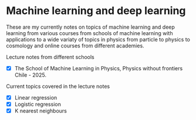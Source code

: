 # Machine learning and deep learning 

These are my currently notes on topics of machine learning and deep learning
from various courses from schools of machine learning with applications to a wide
variaty of topics in physics from particle to physics to cosmology and online courses
from different academies.

Lecture notes from different schools
- [X] The School of Machine Learning in Physics, Physics without frontiers Chile - 2025.

Current topics covered in the lecture notes
- [X] Linear regression
- [X] Logistic regression
- [X] K nearest neighbours 
